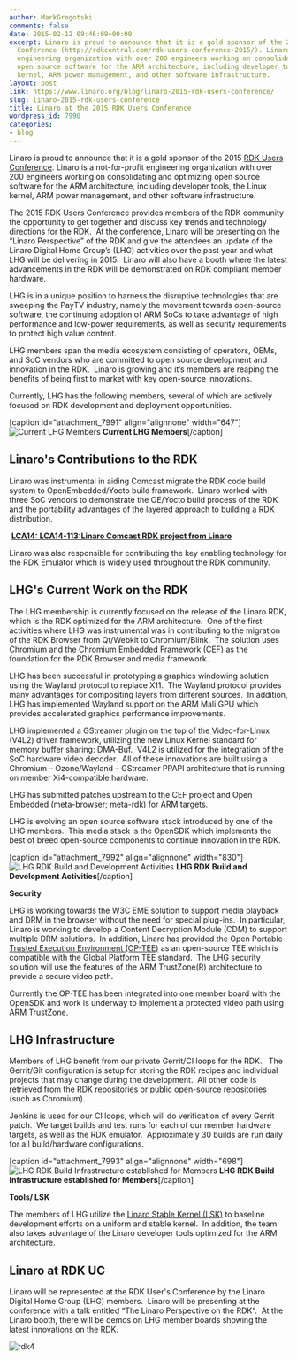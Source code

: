 ```yaml
---
author: MarkGregotski
comments: false
date: 2015-02-12 09:46:09+00:00
excerpt: Linaro is proud to announce that it is a gold sponsor of the 2015 RDK User's
  Conference (http://rdkcentral.com/rdk-users-conference-2015/). Linaro is a not-for-profit
  engineering organization with over 200 engineers working on consolidating and optimizing
  open source software for the ARM architecture, including developer tools, the Linux
  kernel, ARM power management, and other software infrastructure.
layout: post
link: https://www.linaro.org/blog/linaro-2015-rdk-users-conference/
slug: linaro-2015-rdk-users-conference
title: Linaro at the 2015 RDK Users Conference
wordpress_id: 7990
categories:
- blog
---
```


Linaro is proud to announce that it is a gold sponsor of the 2015 [RDK Users Conference](http://rdkcentral.com/rdk-users-conference-2015/). Linaro is a not-for-profit engineering organization with over 200 engineers working on consolidating and optimizing open source software for the ARM architecture, including developer tools, the Linux kernel, ARM power management, and other software infrastructure.

The 2015 RDK Users Conference provides members of the RDK community the opportunity to get together and discuss key trends and technology directions for the RDK.  At the conference, Linaro will be presenting on the “Linaro Perspective” of the RDK and give the attendees an update of the Linaro Digital Home Group’s (LHG) activities over the past year and what LHG will be delivering in 2015.  Linaro will also have a booth where the latest advancements in the RDK will be demonstrated on RDK compliant member hardware.

LHG is in a unique position to harness the disruptive technologies that are sweeping the PayTV industry, namely the movement towards open-source software, the continuing adoption of ARM SoCs to take advantage of high performance and low-power requirements, as well as security requirements to protect high value content.

LHG members span the media ecosystem consisting of operators, OEMs, and SoC vendors who are committed to open source development and innovation in the RDK.  Linaro is growing and it’s members are reaping the benefits of being first to market with key open-source innovations.

Currently, LHG has the following members, several of which are actively focused on RDK development and deployment opportunities.

[caption id="attachment_7991" align="alignnone" width="647"]![Current LHG Members](http://www.linaro.org/wp-content/uploads/2015/02/rdk-1.jpg) **Current LHG Members**[/caption]




## Linaro's Contributions to the RDK


Linaro was instrumental in aiding Comcast migrate the RDK code build system to OpenEmbedded/Yocto build framework.  Linaro worked with three SoC vendors to demonstrate the OE/Yocto build process of the RDK and the portability advantages of the layered approach to building a RDK distribution.




 **[LCA14: LCA14-113:Linaro Comcast RDK project from Linaro](//www.slideshare.net/linaroorg/lca14-113-linarocomcastrdkproject)**




Linaro was also responsible for contributing the key enabling technology for the RDK Emulator which is widely used throughout the RDK community.




## LHG's Current Work on the RDK


The LHG membership is currently focused on the release of the Linaro RDK, which is the RDK optimized for the ARM architecture.  One of the first activities where LHG was instrumental was in contributing to the migration of the RDK Browser from Qt/Webkit to Chromium/Blink.  The solution uses Chromium and the Chromium Embedded Framework (CEF) as the foundation for the RDK Browser and media framework.

LHG has been successful in prototyping a graphics windowing solution using the Wayland protocol to replace X11.  The Wayland protocol provides many advantages for compositing layers from different sources.  In addition, LHG has implemented Wayland support on the ARM Mali GPU which provides accelerated graphics performance improvements.

LHG implemented a GStreamer plugin on the top of the Video-for-Linux (V4L2) driver framework, utilizing the new Linux Kernel standard for memory buffer sharing: DMA-Buf.  V4L2 is utilized for the integration of the SoC hardware video decoder.  All of these innovations are built using a Chromium – Ozone/Wayland – GStreamer PPAPI architecture that is running on member Xi4-compatible hardware.

LHG has submitted patches upstream to the CEF project and Open Embedded (meta-browser; meta-rdk) for ARM targets.

LHG is evolving an open source software stack introduced by one of the LHG members.  This media stack is the OpenSDK which implements the best of breed open-source components to continue innovation in the RDK.



[caption id="attachment_7992" align="alignnone" width="830"]![LHG RDK Build and Development Activities](http://www.linaro.org/wp-content/uploads/2015/02/rdk-2.jpg) **LHG RDK Build and Development Activities**[/caption]



**Security**

LHG is working towards the W3C EME solution to support media playback and DRM in the browser without the need for special plug-ins.  In particular, Linaro is working to develop a Content Decryption Module (CDM) to support multiple DRM solutions.  In addition, Linaro has provided the Open Portable [Trusted Execution Environment (OP-TEE)](https://github.com/OP-TEE) as an open-source TEE which is compatible with the Global Platform TEE standard.  The LHG security solution will use the features of the ARM TrustZone(R) architecture to provide a secure video path.

Currently the OP-TEE has been integrated into one member board with the OpenSDK and work is underway to implement a protected video path using ARM TrustZone.




## LHG Infrastructure


Members of LHG benefit from our private Gerrit/CI loops for the RDK.   The Gerrit/Git configuration is setup for storing the RDK recipes and individual projects that may change during the development.  All other code is retrieved from the RDK repositories or public open-source repositories (such as Chromium).

Jenkins is used for our CI loops, which will do verification of every Gerrit patch.  We target builds and test runs for each of our member hardware targets, as well as the RDK emulator.  Approximately 30 builds are run daily for all build/hardware configurations.



[caption id="attachment_7993" align="alignnone" width="698"]![LHG RDK Build Infrastructure established for Members](http://www.linaro.org/wp-content/uploads/2015/02/rdk3.jpg) **LHG RDK Build Infrastructure established for Members**[/caption]



**Tools/ LSK**

The members of LHG utilize the [Linaro Stable Kernel (LSK)](https://wiki.linaro.org/LSK) to baseline development efforts on a uniform and stable kernel.  In addition, the team also takes advantage of the Linaro developer tools optimized for the ARM architecture.




## Linaro at RDK UC


Linaro will be represented at the RDK User's Conference by the Linaro Digital Home Group (LHG) members.  Linaro will be presenting at the conference with a talk entitled “The Linaro Perspective on the RDK”.  At the Linaro booth, there will be demos on LHG member boards showing the latest innovations on the RDK.

![rdk4](http://www.linaro.org/wp-content/uploads/2015/02/rdk4.jpg)


